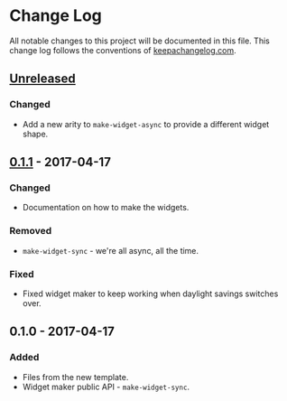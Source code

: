 # Change Log
All notable changes to this project will be documented in this file. This change log follows the conventions of [keepachangelog.com](http://keepachangelog.com/).

## [Unreleased]
### Changed
- Add a new arity to `make-widget-async` to provide a different widget shape.

## [0.1.1] - 2017-04-17
### Changed
- Documentation on how to make the widgets.

### Removed
- `make-widget-sync` - we're all async, all the time.

### Fixed
- Fixed widget maker to keep working when daylight savings switches over.

## 0.1.0 - 2017-04-17
### Added
- Files from the new template.
- Widget maker public API - `make-widget-sync`.

[Unreleased]: https://github.com/your-name/arche-component/compare/0.1.1...HEAD
[0.1.1]: https://github.com/your-name/arche-component/compare/0.1.0...0.1.1
